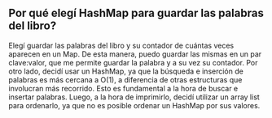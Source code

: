 ## Por qué elegí HashMap para guardar las palabras del libro?

Elegí guardar las palabras del libro y su contador de cuántas veces aparecen en un Map. De esta manera,
puedo guardar las mismas en un par clave:valor, que me permite guardar la palabra y a su vez su contador.
Por otro lado, decidí usar un HashMap, ya que la búsqueda e inserción de palabras es más cercana
a O(1), a diferencia de otras estructuras que involucran más recorrido. Esto es fundamental a la
hora de buscar e insertar palabras.
Luego, a la hora de imprimirlo, decidí utilizar un array list para ordenarlo, ya que no es posible
ordenar un HashMap por sus valores.